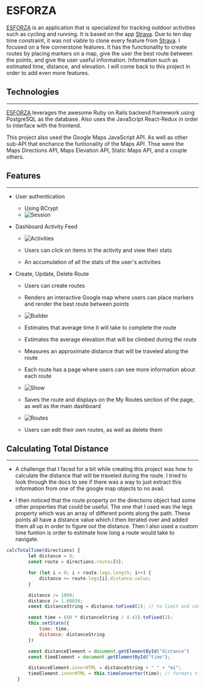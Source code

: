 # **ESFORZA**


[ESFORZA](https://esforza.herokuapp.com/) is an application that is specialized for tracking outdoor activities such as cycling and running. It is based on the app [Strava](https://www.strava.com/). Due to ten day time constraint, it was not viable to clone every feature from [Strava](https://www.strava.com/). I focused on a few cornerstone features. It has the functionality to create routes by placing markers on a map, give the user the best route between the points, and give the user useful information. Information such as estimated time, distance, and elevation. I will come back to this project in order to add even more features.

## Technologies
------------------------------------------------------------
[ESFORZA](https://esforza.herokuapp.com/) leverages the awesome Ruby on Rails backend framework using PostgreSQL as the database. Also uses the JavaScript React-Redux in order to interface with the frontend.

This project also used the Google Maps JavaScript API. As well as other sub-API that enchance the funtionality of the Maps API. Thse were the Maps Directions API, Maps Elevation API, Static Maps API, and a couple others.

## Features
------------------------------------------------------------
- User authentication
    - Using BCrypt
    - ![Session](https://i.imgur.com/n1CRQ6W.png)


- Dashboard Activity Feed
    - ![Activities](https://i.imgur.com/YE9gxmb.png)
    - Users can click on items in the activity and view their stats

    - An accumulation of all the stats of the user's activities 

- Create, Update, Delete Route
    - Users can create routes

    - Renders an interactive Google map where users can place markers and render the best route between points

    - ![Builder](https://i.imgur.com/7Ir3vN8.png)

    - Estimates that average time it will take to complete the route

    - Estimates the average elevation that will be climbed during the route

    - Measures an approximate distance that will be traveled along the route

    - Each route has a page where users can see more information about each route

    - ![Show](https://i.imgur.com/tLzfZWE.png)

    - Saves the route and displays on the My Routes section of the page, as well as the main dashboard

    - ![Routes](https://i.imgur.com/UnQXf0f.png)


    - Users can edit their own routes, as well as delete them

## Calculating Total Distance
------------------------------------------------------------

- A challenge that I faced for a bit while creating this project was how to calculate the distance that will be traveled during the route. I tried to look through the docs to see if there was a way to just extract this information from one of the google map objects to no avail. 

- I then noticed that the route property on the directions object had some other properties that could be useful. The one that I used was the legs property which was an array of different points along the path. These points all have a distance value which I then iterated over and added them all up in order to figure out the distance. Then I also used a custom time funtion is order to estimate how long a route would take to navigate.

```JavaScript
calcTotalTime(directions) {
        let distance = 0;
        const route = directions.routes[0];

        for (let i = 0; i < route.legs.length; i++) {
            distance += route.legs[i].distance.value;
        }

        distance /= 1000;
        distance /= 1.60934;
        const distanceString = distance.toFixed(2); // to limit and converts float into a string

        const time = (60 * distanceString / 4.43).toFixed(2);
        this.setState({
            time: time,
            distance: distanceString
        })

        const distanceElement = document.getElementById("distance")
        const timeElement = document.getElementById("time");

        distanceElement.innerHTML = distanceString + " " + "mi";
        timeElement.innerHTML = this.timeConverter(time); // formats time so that it appears nicer in the browser
    }
```
